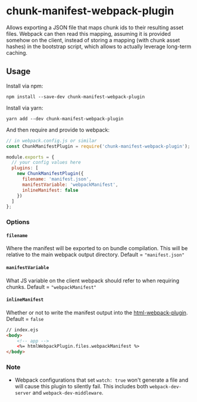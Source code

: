 # chunk-manifest-webpack-plugin

Allows exporting a JSON file that maps chunk ids to their resulting asset files. Webpack can then read this mapping, assuming it is provided somehow on the client, instead of storing a mapping (with chunk asset hashes) in the bootstrap script, which allows to actually leverage long-term caching.

## Usage

Install via npm:

```shell
npm install --save-dev chunk-manifest-webpack-plugin
```

Install via yarn:

```shell
yarn add --dev chunk-manifest-webpack-plugin
```

And then require and provide to webpack:

```javascript
// in webpack.config.js or similar
const ChunkManifestPlugin = require('chunk-manifest-webpack-plugin');

module.exports = {
  // your config values here
  plugins: [
    new ChunkManifestPlugin({
      filename: 'manifest.json',
      manifestVariable: 'webpackManifest',
      inlineManifest: false
    })
  ]
};
```

### Options

#### `filename`

Where the manifest will be exported to on bundle compilation. This will be relative to the main webpack output directory. Default = `"manifest.json"`

#### `manifestVariable`

What JS variable on the client webpack should refer to when requiring chunks. Default = `"webpackManifest"`

#### `inlineManifest`

Whether or not to write the manifest output into the [html-webpack-plugin](https://github.com/ampedandwired/html-webpack-plugin). Default = `false`

```html
// index.ejs
<body>
    <!-- app -->
    <%= htmlWebpackPlugin.files.webpackManifest %>
</body>
```

### Note

* Webpack configurations that set `watch: true` won't generate a file and will cause this plugin to silently fail. This includes both `webpack-dev-server` and `webpack-dev-middleware`.
